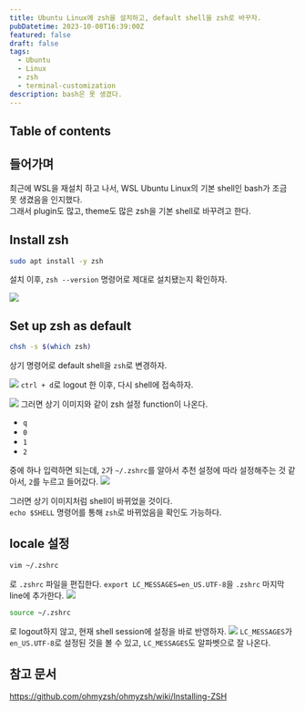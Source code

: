 ```yaml
---
title: Ubuntu Linux에 zsh을 설치하고, default shell을 zsh로 바꾸자.
pubDatetime: 2023-10-08T16:39:00Z
featured: false
draft: false
tags:
  - Ubuntu
  - Linux
  - zsh
  - terminal-customization
description: bash은 못 생겼다.
---
```


## Table of contents

## 들어가며

최근에 WSL을 재설치 하고 나서, WSL Ubuntu Linux의 기본 shell인 bash가 조금 못 생겼음을 인지했다.  
그래서 plugin도 많고, theme도 많은 zsh을 기본 shell로 바꾸려고 한다.

## Install zsh

```bash
sudo apt install -y zsh
```

설치 이후, `zsh --version` 명령어로 제대로 설치됐는지 확인하자.

![](https://res.cloudinary.com/gyunseo-blog/image/upload/v1698669625/install-zsh-on-ubuntu-linux-1696753635034.jpeg)

## Set up zsh as default

```bash
chsh -s $(which zsh)
```

상기 명령어로 default shell을 `zsh`로 변경하자.

![](https://res.cloudinary.com/gyunseo-blog/image/upload/v1698669625/install-zsh-on-ubuntu-linux-1696753757536.jpeg)
`ctrl + d`로 logout 한 이후, 다시 shell에 접속하자.

![](https://res.cloudinary.com/gyunseo-blog/image/upload/v1698669625/install-zsh-on-ubuntu-linux-1696754262377.jpeg)
그러면 상기 이미지와 같이 zsh 설정 function이 나온다.

- `q`
- `0`
- `1`
- `2`

중에 하나 입력하면 되는데, `2`가 `~/.zshrc`를 알아서 추천 설정에 따라 설정해주는 것 같아서, `2`를 누르고 들어갔다.
![](https://res.cloudinary.com/gyunseo-blog/image/upload/v1698669625/install-zsh-on-ubuntu-linux-1696754339498.jpeg)

그러면 상기 이미지처럼 shell이 바뀌었을 것이다.  
`echo $SHELL` 명령어를 통해 `zsh`로 바뀌었음을 확인도 가능하다.

## locale 설정

```zsh
vim ~/.zshrc
```

로 `.zshrc` 파일을 편집한다.
`export LC_MESSAGES=en_US.UTF-8`을 `.zshrc` 마지막 line에 추가한다.
![](https://res.cloudinary.com/gyunseo-blog/image/upload/v1698669625/install-zsh-on-ubuntu-linux-1696754497696.jpeg)

```zsh
source ~/.zshrc
```

로 logout하지 않고, 현재 shell session에 설정을 바로 반영하자.
![](https://res.cloudinary.com/gyunseo-blog/image/upload/v1698669625/install-zsh-on-ubuntu-linux-1696754696387.jpeg)
`LC_MESSAGES`가 `en_US.UTF-8`로 설정된 것을 볼 수 있고, `LC_MESSAGES`도 알파벳으로 잘 나온다.

## 참고 문서

<https://github.com/ohmyzsh/ohmyzsh/wiki/Installing-ZSH>
